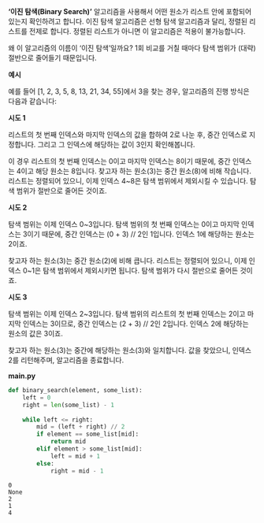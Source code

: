 **‘이진 탐색(Binary Search)’** 알고리즘을 사용해서 어떤 원소가 리스트 안에 포함되어 있는지 확인하려고 합니다. 이진 탐색 알고리즘은 선형 탐색 알고리즘과 달리, 정렬된 리스트를 전제로 합니다. 정렬된 리스트가 아니면 이 알고리즘은 적용이 불가능합니다.

왜 이 알고리즘의 이름이 ‘이진 탐색’일까요? 1회 비교를 거칠 때마다 탐색 범위가 (대략) 절반으로 줄어들기 때문입니다.

**예시**

예를 들어 [1, 2, 3, 5, 8, 13, 21, 34, 55]에서 3을 찾는 경우, 알고리즘의 진행 방식은 다음과 같습니다:

**시도 1**

리스트의 첫 번째 인덱스와 마지막 인덱스의 값을 합하여 2로 나눈 후, 중간 인덱스로 지정합니다. 그리고 그 인덱스에 해당하는 값이 3인지 확인해봅니다.

이 경우 리스트의 첫 번째 인덱스는 0이고 마지막 인덱스는 8이기 때문에, 중간 인덱스는 4이고 해당 원소는 8입니다.
찾고자 하는 원소(3)는 중간 원소(8)에 비해 작습니다. 리스트는 정렬되어 있으니, 이제 인덱스 4~8은 탐색 범위에서 제외시킬 수 있습니다. 탐색 범위가 절반으로 줄어든 것이죠.

**시도 2**

탐색 범위는 이제 인덱스 0~3입니다. 탐색 범위의 첫 번째 인덱스는 0이고 마지막 인덱스는 3이기 때문에, 중간 인덱스는 (0 + 3) // 2인 1입니다. 인덱스 1에 해당하는 원소는 2이죠.

찾고자 하는 원소(3)는 중간 원소(2)에 비해 큽니다. 리스트는 정렬되어 있으니, 이제 인덱스 0~1은 탐색 범위에서 제외시키면 됩니다. 탐색 범위가 다시 절반으로 줄어든 것이죠.

**시도 3**

탐색 범위는 이제 인덱스 2~3입니다. 탐색 범위의 리스트의 첫 번째 인덱스는 2이고 마지막 인덱스는 3이므로, 중간 인덱스는 (2 + 3) // 2인 2입니다. 인덱스 2에 해당하는 원소의 값은 3이죠.

찾고자 하는 원소(3)는 중간에 해당하는 원소(3)와 일치합니다. 값을 찾았으니, 인덱스 2를 리턴해주며, 알고리즘을 종료합니다.

**main.py**
```python
def binary_search(element, some_list):
    left = 0
    right = len(some_list) - 1
    
    while left <= right:
        mid = (left + right) // 2
        if element == some_list[mid]:
            return mid
        elif element > some_list[mid]:
            left = mid + 1
        else:
            right = mid - 1
```
```text
0
None
2
1
4
```
